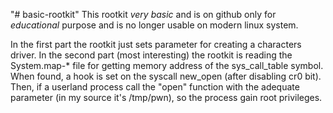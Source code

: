 "# basic-rootkit" 
This rootkit *very basic* and is on github only for *educational* purpose and is no longer usable on modern linux system.

In the first part the rootkit just sets parameter for creating a characters driver. 
In the second part (most interesting) the rootkit is reading the System.map-* file for getting memory address of the sys_call_table symbol. When found, a hook is set on the syscall new_open (after disabling cr0 bit).
Then, if a userland process call the "open" function with the adequate parameter (in my source it's /tmp/pwn), so the process gain root privileges. 

